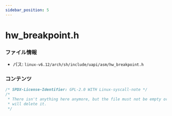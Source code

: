```yaml
---
sidebar_position: 5
---
```

# hw_breakpoint.h

### ファイル情報

- パス: `linux-v6.12/arch/sh/include/uapi/asm/hw_breakpoint.h`

### コンテンツ

```h
/* SPDX-License-Identifier: GPL-2.0 WITH Linux-syscall-note */
/*
 * There isn't anything here anymore, but the file must not be empty or patch
 * will delete it.
 */

```
